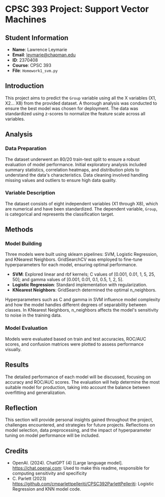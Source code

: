 # CPSC 393 Project: Support Vector Machines

## Student Information

- **Name**: Lawrence Leymarie
- **Email**: leymarie@chapman.edu
- **ID**: 2370408
- **Course**: CPSC 393
- **File**: `Homework1_svm.py`

## Introduction

This project aims to predict the `Group` variable using all the X variables (X1, X2... X8) from the provided dataset. A thorough analysis was conducted to ensure the best model was chosen for deployment. The data was standardized using z-scores to normalize the feature scale across all variables.

## Analysis

### Data Preparation

The dataset underwent an 80/20 train-test split to ensure a robust evaluation of model performance. Initial exploratory analysis included summary statistics, correlation heatmaps, and distribution plots to understand the data's characteristics. Data cleaning involved handling missing values and outliers to ensure high data quality.

### Variable Description

The dataset consists of eight independent variables (X1 through X8), which are numerical and have been standardized. The dependent variable, `Group`, is categorical and represents the classification target.

## Methods

### Model Building

Three models were built using sklearn pipelines: SVM, Logistic Regression, and KNearest Neighbors. GridSearchCV was employed to fine-tune hyperparameters for each model, ensuring optimal performance.

- **SVM**: Explored linear and rbf kernels; C values of [0.001, 0.01, 1, 5, 25, 50]; and gamma values of [0.001, 0.01, 0.1, 0.5, 1, 2, 5].
- **Logistic Regression**: Standard implementation with regularization.
- **KNearest Neighbors**: GridSearch determined the optimal n_neighbors.

Hyperparameters such as C and gamma in SVM influence model complexity and how the model handles different degrees of separability between classes. In KNearest Neighbors, n_neighbors affects the model's sensitivity to noise in the training data.

### Model Evaluation

Models were evaluated based on train and test accuracies, ROC/AUC scores, and confusion matrices were plotted to assess performance visually.

## Results

The detailed performance of each model will be discussed, focusing on accuracy and ROC/AUC scores. The evaluation will help determine the most suitable model for production, taking into account the balance between overfitting and generalization.

## Reflection

This section will provide personal insights gained throughout the project, challenges encountered, and strategies for future projects. Reflections on model selection, data preprocessing, and the impact of hyperparameter tuning on model performance will be included.

## Credits

- OpenAI. (2024). ChatGPT (4) [Large language model]. https://chat.openai.com: Used to make this readme, responsible for computing sensitivity and specificity 
- C. Parlett (2023) https://github.com/cmparlettpelleriti/CPSC392ParlettPelleriti: Logistic Regression and KNN model code.